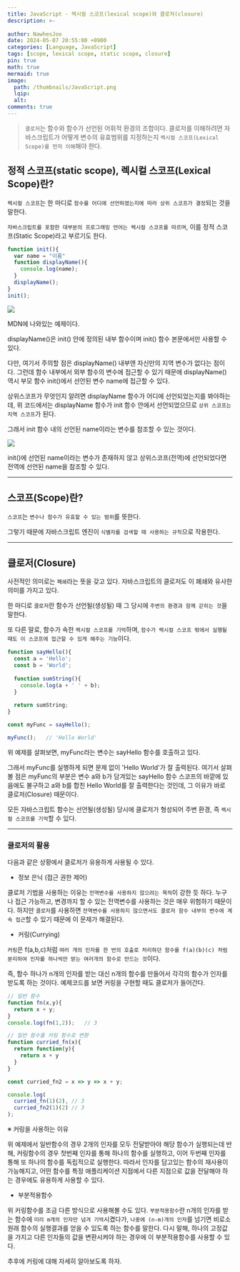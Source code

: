 ```yaml
---
title: JavaScript - 렉시컬 스코프(lexical scope)와 클로저(closure)
description: >-
  
author: NawhesJoo
date: 2024-05-07 20:55:00 +0900
categories: [Language, JavaScript]
tags: [scope, lexical scope, static scope, closure]
pin: true
math: true
mermaid: true
image:
  path: /thumbnails/JavaScript.png
  lqip: 
  alt: 
comments: true
---
```



> `클로저`는 함수와 함수가 선언된 어휘적 환경의 조합이다. 클로저를 이해하려면 자바스크립트가 어떻게 변수의 유효범위를 지정하는지 `렉시컬 스코프(Lexical Scope)를 먼저 이해`해야 한다.

## 정적 스코프(static scope), 렉시컬 스코프(Lexical Scope)란?

`렉시컬 스코프`는 한 마디로 `함수를 어디에 선언하였는지에 따라 상위 스코프가 결정`되는 것을 말한다.

`자바스크립트를 포함한 대부분의 프로그래밍 언어는 렉시컬 스코프를 따르며`, 이를 정적 스코프(Static Scope)라고 부르기도 한다.

```javascript
function init(){
  var name = "이름"
  function displayName(){
    console.log(name);
  }
  displayName();
}
init();
```

![](https://velog.velcdn.com/images/nawhes_joo/post/f0792525-cf29-43d3-90da-c9024e044df6/image.png)


MDN에 나와있는 예제이다.

displayName()은 init() 안에 정의된 내부 함수이며 init() 함수 본문에서만 사용할 수 있다.

다만, 여기서 주의할 점은 displayName() 내부엔 자신만의 지역 변수가 없다는 점이다. 그런데 함수 내부에서 외부 함수의 변수에 접근할 수 있기 때문에 displayName() 역시 부모 함수 init()에서 선언된 변수 name에 접근할 수 있다.

상위스코프가 무엇인지 알려면 displayName 함수가 어디에 선언되었는지를 봐야하는데, 위 코드에서는 displayName 함수가 init 함수 안에서 선언되었으므로 `상위 스코프는 지역 스코프`가 된다.

그래서 init 함수 내의 선언된 name이라는 변수를 참조할 수 있는 것이다.

![](https://velog.velcdn.com/images/nawhes_joo/post/456eeb1b-00be-426d-8749-d8e823a3be32/image.png)


init()에 선언된 name이라는 변수가 존재하지 않고 상위스코프(전역)에 선언되었다면 전역에 선언된 name을 참조할 수 있다.

---

## 스코프(Scope)란?

`스코프`는 `변수나 함수가 유효할 수 있는 범위`를 뜻한다.

그렇기 때문에 자바스크립트 엔진이 `식별자를 검색할 때 사용하는 규칙`으로 작용한다.

---

## 클로저(Closure)

사전적인 의미로는 `폐쇄`라는 뜻을 갖고 있다.
자바스크립트의 클로저도 이 폐쇄와 유사한 의미를 가지고 있다.

한 마디로 `클로저`란 함수가 선언될(생성될) 때 그 당시에 `주변의 환경과 함께 갇히는 것`을 말한다.

또 다른 말로, 함수가 속한 `렉시컬 스코프를 기억`하며, `함수가 렉시컬 스코프 밖에서 실행될 때도 이 스코프에 접근할 수 있게 해주는 기능`이다.

```javascript
function sayHello(){
  const a = 'Hello';
  const b = 'World';
  
  function sumString(){
    console.log(a + ' ' + b);
  }
  
  return sumString;
}

const myFunc = sayHello();

myFunc();	// 'Hello World'
```

위 예제를 살펴보면, myFunc라는 변수는 sayHello 함수를 호출하고 있다.

그래서 myFunc를 실행하게 되면 문제 없이 'Hello World'가 잘 출력된다. 여기서 살펴볼 점은 myFunc의 부분은 변수 a와 b가 담겨있는 sayHello 함수 스코프의 바깥에 있음에도 불구하고 a와 b를 합친 Hello World를 잘 출력한다는 것인데, 그 이유가 바로 클로저(Closure) 때문이다.

모든 자바스크립트 함수는 선언될(생성될) 당시에 클로저가 형성되어 주변 환경, 즉 `렉시컬 스코프를 기억`할 수 있다.

---

### 클로저의 활용

다음과 같은 상황에서 클로저가 유용하게 사용될 수 있다.

- 정보 은닉 (접근 권한 제어)

클로저 기법을 사용하는 이유는 `전역변수를 사용하지 않으려는 목적`이 강한 듯 하다.
누구나 접근 가능하고, 변경까지 할 수 있는 전역변수를 사용하는 것은 매우 위험하기 때문이다.
하지만 `클로저`를 사용하면 `전역변수를 사용하지 않으면서도 클로저 함수 내부의 변수에 계속 접근`할 수 있기 때문에 이 문제가 해결된다.


- 커링(Currying)

`커링`은 f(a,b,c)처럼 `여러 개의 인자를 한 번의 호출로 처리하던 함수를 f(a)(b)(c) 처럼 분리하여 인자를 하나씩만 받는 여러개의 함수로 만드는 것`이다.

즉, 함수 하나가 n개의 인자를 받는 대신 n개의 함수를 만들어서 각각의 함수가 인자를 받도록 하는 것이다.
예제코드를 보면 커링을 구현할 때도 클로저가 들어간다.

```javascript
// 일반 함수
function fn(x,y){
  return x + y;
}
console.log(fn(1,2));	// 3

// 일반 함수를 커링 함수로 변환
function curried_fn(x){
  return function(y){
    return x + y
  }
}

const curried_fn2 = x => y => x + y;

console.log(
  curried_fn(1)(2),	// 3
  curried_fn2(1)(2)	// 3
);
```

※ 커링을 사용하는 이유

위 예제에서 일반함수의 경우 2개의 인자를 모두 전달받아야 해당 함수가 실행되는데 반해, 커링함수의 경우 첫번째 인자를 통해 하나의 함수를 실행하고, 이어 두번째 인자를 통해 또 하나의 함수를 독립적으로 실행한다. 따라서 인자를 담고있는 함수의 재사용이 가능해지고, 어떤 함수를 특정 애플리케이션 지점에서 다른 지점으로 값을 전달해야 하는 경우에도 유용하게 사용할 수 있다.


- 부분적용함수

위 커링함수를 조금 다른 방식으로 사용해볼 수도 있다.
`부분적용함수`란 n개의 인자를 받는 함수에 `미리 m개의 인자만 넘겨 기억`시켰다가, `나중에 (n-m)개의 인자`를 넘기면 비로소 원래 함수의 실행결과를 얻을 수 있도록 하는 함수를 말한다.
다시 말해, 하나의 고정값을 가지고 다른 인자들의 값을 변환시켜야 하는 경우에 이 부분적용함수를 사용할 수 있다.

추후에 커링에 대해 자세히 알아보도록 하자.